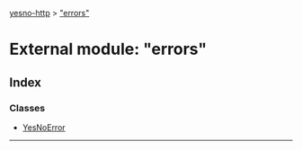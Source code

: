 [yesno-http](../README.md) > ["errors"](../modules/_errors_.md)

# External module: "errors"

## Index

### Classes

* [YesNoError](../classes/_errors_.yesnoerror.md)

---

